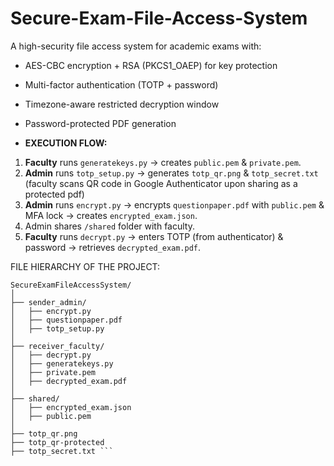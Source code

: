 # Secure-Exam-File-Access-System
A high-security file access system for academic exams with:
- AES-CBC encryption + RSA (PKCS1_OAEP) for key protection
- Multi-factor authentication (TOTP + password)
- Timezone-aware restricted decryption window
- Password-protected PDF generation

- **EXECUTION FLOW:**
1. **Faculty** runs `generatekeys.py` → creates `public.pem` & `private.pem`.
2. **Admin** runs `totp_setup.py` → generates `totp_qr.png` & `totp_secret.txt` (faculty scans QR code in Google Authenticator upon sharing as a protected pdf)
3. **Admin** runs `encrypt.py` → encrypts `questionpaper.pdf` with `public.pem` & MFA lock → creates `encrypted_exam.json`.
4. Admin shares `/shared` folder with faculty.
5. **Faculty** runs `decrypt.py` → enters TOTP (from authenticator) & password → retrieves `decrypted_exam.pdf`.

  FILE HIERARCHY OF THE PROJECT:
  ```
SecureExamFileAccessSystem/
│
├── sender_admin/
│   ├── encrypt.py
│   ├── questionpaper.pdf
│   ├── totp_setup.py
│
├── receiver_faculty/
│   ├── decrypt.py
│   ├── generatekeys.py
│   ├── private.pem
│   ├── decrypted_exam.pdf   
│
├── shared/
│   ├── encrypted_exam.json
│   ├── public.pem
│
├── totp_qr.png
├── totp_qr-protected
├── totp_secret.txt ```
